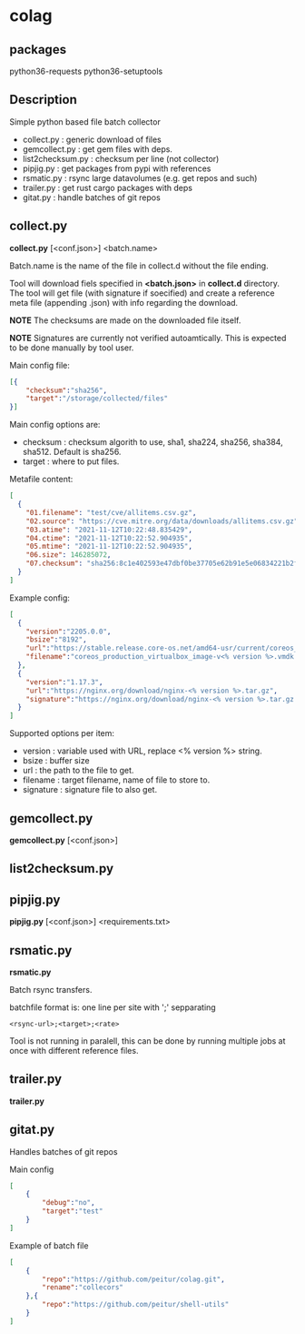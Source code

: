 # colag

## packages
python36-requests
python36-setuptools

## Description
Simple python based file batch collector

 - collect.py : generic download of files
 - gemcollect.py : get gem files with deps.
 - list2checksum.py : checksum per line (not collector)
 - pipjig.py : get packages from pypi with references
 - rsmatic.py : rsync large datavolumes (e.g. get repos and such)
 - trailer.py : get rust cargo packages with deps
 - gitat.py : handle batches of git repos


## collect.py

**collect.py** [<conf.json>] <batch.name>

Batch.name is the name of the file in collect.d without the file ending. 

Tool will download  fiels specified in **<batch.json>** in **collect.d** directory.
The tool will get file  (with signature if soecified) and create a reference meta file (appending .json) with info regarding the download.

**NOTE** The checksums are made on the downloaded file itself. 

**NOTE** Signatures are currently not verified autoamtically. This is expected to be done manually by tool user.

Main config file:
```json
[{
    "checksum":"sha256",
    "target":"/storage/collected/files"
}]
```

Main config options are:
- checksum : checksum algorith to use, sha1, sha224, sha256, sha384, sha512.  Default is sha256.
- target : where to put files.


Metafile content:
```json
[
  {
    "01.filename": "test/cve/allitems.csv.gz",
    "02.source": "https://cve.mitre.org/data/downloads/allitems.csv.gz",
    "03.atime": "2021-11-12T10:22:48.835429",
    "04.ctime": "2021-11-12T10:22:52.904935",
    "05.mtime": "2021-11-12T10:22:52.904935",
    "06.size": 146285072,
    "07.checksum": "sha256:8c1e402593e47dbf0be37705e62b91e5e06834221b2fde6b503726e3fc550e09"
  }
]
```


Example config:
```json
[
  {
    "version":"2205.0.0",
    "bsize":"8192",
    "url":"https://stable.release.core-os.net/amd64-usr/current/coreos_production_virtualbox_image.vmdk.bz2",
    "filename":"coreos_production_virtualbox_image-v<% version %>.vmdk.bz2"
  },
  {
    "version":"1.17.3",
    "url":"https://nginx.org/download/nginx-<% version %>.tar.gz",
    "signature":"https://nginx.org/download/nginx-<% version %>.tar.gz.asc"
  }
]
```

Supported options per item:
- version : variable used with URL, replace  <% version %> string.
- bsize : buffer size
- url : the path to the file to get.
- filename : target filename, name of file to store to.
- signature : signature file to also get.


## gemcollect.py

**gemcollect.py** [<conf.json>] <gemfile>



## list2checksum.py



## pipjig.py

**pipjig.py** [<conf.json>] <requirements.txt> 
##  rsmatic.py

**rsmatic.py** <batch-file>

Batch rsync transfers.

batchfile format is:
one line per site with ';' sepparating
```
<rsync-url>;<target>;<rate>
```

Tool is not running in paralell, this can be done by running multiple jobs at once with different reference files.

## trailer.py

**trailer.py** <batchfile>
 
## gitat.py
 Handles batches of git repos
 
Main config
```json
[
	{
		"debug":"no",
		"target":"test"
	}
]
```
 
Example of batch file
```json
[
    {
        "repo":"https://github.com/peitur/colag.git",
        "rename":"collecors"
    },{
        "repo":"https://github.com/peitur/shell-utils"
    }
]
```
